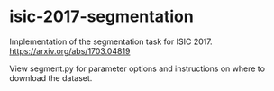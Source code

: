 # isic-2017-segmentation
Implementation of the segmentation task for ISIC 2017. https://arxiv.org/abs/1703.04819

View segment.py for parameter options and instructions on where to download the dataset.
